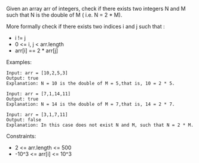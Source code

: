 Given an array arr of integers, check if there exists two integers N and M such that N is the double of M ( i.e. N = 2 * M).

More formally check if there exists two indices i and j such that :

- i != j
- 0 <= i, j < arr.length
- arr[i] == 2 * arr[j]


Examples:

````
Input: arr = [10,2,5,3]
Output: true
Explanation: N = 10 is the double of M = 5,that is, 10 = 2 * 5.

Input: arr = [7,1,14,11]
Output: true
Explanation: N = 14 is the double of M = 7,that is, 14 = 2 * 7.

Input: arr = [3,1,7,11]
Output: false
Explanation: In this case does not exist N and M, such that N = 2 * M.

````

Constraints:

- 2 <= arr.length <= 500
- -10^3 <= arr[i] <= 10^3
